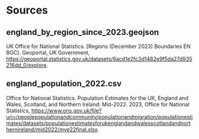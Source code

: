 # Sources

## england_by_region_since_2023.geojson

UK Office for National Statistics. [Regions (December 2023) Boundaries EN BGC]. Geoportal, UK Government, https://geoportal.statistics.gov.uk/datasets/6acd1e2fc3d1482e9f5da27d935216dd_0/explore.

## england_population_2022.csv

Office for National Statistics. Population Estimates for the UK, England and Wales, Scotland, and Northern Ireland: Mid-2022. 2023, Office for National Statistics, https://www.ons.gov.uk/file?uri=/peoplepopulationandcommunity/populationandmigration/populationestimates/datasets/populationestimatesforukenglandandwalesscotlandandnorthernireland/mid2022/mye22final.xlsx.

